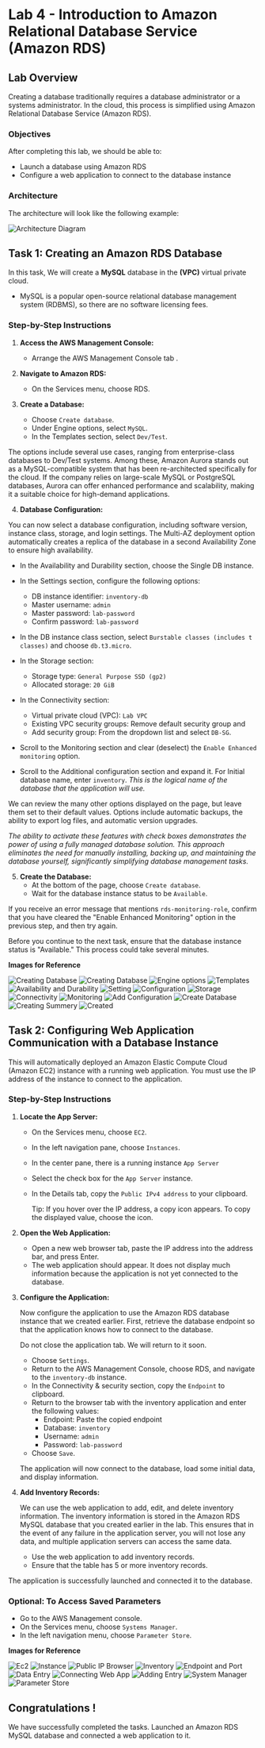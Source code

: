 # Lab 4 - Introduction to Amazon Relational Database Service (Amazon RDS)

## Lab Overview

Creating a database traditionally requires a database administrator or a systems administrator. In the cloud, this process is simplified using Amazon Relational Database Service (Amazon RDS).

### Objectives
After completing this lab, we should be able to:
- Launch a database using Amazon RDS
- Configure a web application to connect to the database instance

### Architecture
The architecture will look like the following example:

![Architecture Diagram](https://user-images.githubusercontent.com/89054489/232302566-53314859-ccb0-40fc-a3e5-15975f486ee8.png)


## Task 1: Creating an Amazon RDS Database

In this task, We will create a **MySQL** database in the **(VPC)** virtual private cloud.
- MySQL is a popular open-source relational database management system (RDBMS), so there are no software licensing fees.

### Step-by-Step Instructions

1. **Access the AWS Management Console:**
   - Arrange the AWS Management Console tab .

2. **Navigate to Amazon RDS:**
   - On the Services menu, choose RDS.

3. **Create a Database:**
   - Choose `Create database`.
   - Under Engine options, select `MySQL`.
   - In the Templates section, select `Dev/Test`.

The options include several use cases, ranging from enterprise-class databases to Dev/Test systems. Among these, Amazon Aurora stands out as a MySQL-compatible system that has been re-architected specifically for the cloud. If the company relies on large-scale MySQL or PostgreSQL databases, Aurora can offer enhanced performance and scalability, making it a suitable choice for high-demand applications.

4. **Database Configuration:**

You can now select a database configuration, including software version, instance class, storage, and login settings. The Multi-AZ deployment option automatically creates a replica of the database in a second Availability Zone to ensure high availability.

   - In the Availability and Durability section, choose the Single DB instance.

   - In the Settings section, configure the following options:
     - DB instance identifier: `inventory-db`
     - Master username: `admin`
     - Master password: `lab-password`
     - Confirm password: `lab-password`

   - In the DB instance class section, select `Burstable classes (includes t classes)` and choose `db.t3.micro`.

   - In the Storage section:
     - Storage type: `General Purpose SSD (gp2)`
     - Allocated storage: `20 GiB`

   - In the Connectivity section:
     - Virtual private cloud (VPC): `Lab VPC`
     - Existing VPC security groups: Remove default security group and 
     - Add security group: From the dropdown list and select `DB-SG`.

   - Scroll to the Monitoring section and clear (deselect) the `Enable Enhanced monitoring` option.

   - Scroll to the Additional configuration section and expand it. For Initial database name, enter `inventory`. *This is the logical name of the database that the application will use.*

 We can review the many other options displayed on the page, but leave them set to their default values. Options include automatic backups, the ability to export log files, and automatic version upgrades.

 *The ability to activate these features with check boxes demonstrates the power of using a fully managed database solution. This approach eliminates the need for manually installing, backing up, and maintaining the database yourself, significantly simplifying database management tasks.*

5. **Create the Database:**
   - At the bottom of the page, choose `Create database`.
   - Wait for the database instance status to be `Available`.

If you receive an error message that mentions `rds-monitoring-role`, confirm that you have cleared the "Enable Enhanced Monitoring" option in the previous step, and then try again.

Before you continue to the next task, ensure that the database instance status is "Available." This process could take several minutes.


**Images for Reference**

![Creating Database](https://user-images.githubusercontent.com/89054489/232353681-a70aea7d-c5b5-4410-980c-66ca8d1d5fb8.png)
![Creating Database](https://user-images.githubusercontent.com/89054489/232353751-e6271b72-49c8-4b1c-b882-2ca0e61e87ea.png)
![Engine options](https://user-images.githubusercontent.com/89054489/232353814-01c69e38-88ee-4d7b-b185-8ffb36178c87.png)
![Templates](https://user-images.githubusercontent.com/89054489/232353847-bc6eef15-0973-47b6-8f3c-0b8c5fbf6227.png)
![Availability and Durability](https://user-images.githubusercontent.com/89054489/232353895-20728873-a935-45ba-8c0b-88eab146dffc.png)
![Setting](https://user-images.githubusercontent.com/89054489/232354026-28da3aee-8aef-4944-b74b-2c57c4423786.png)
![Configuration](https://user-images.githubusercontent.com/89054489/232354116-8307a3b4-4623-47a4-a406-e547faf91bc0.png)
![Storage](https://user-images.githubusercontent.com/89054489/232354200-267e1656-42ad-45d1-a3f6-0be4b8b0dbc7.png)
![Connectivity](https://user-images.githubusercontent.com/89054489/232354394-2136a1c5-ced4-4f35-9f28-0125bf6d7ef9.png)
![Monitoring](https://user-images.githubusercontent.com/89054489/232354504-74480e52-d72b-4918-a117-ec7786edc9a2.png)
![Add Configuration](https://user-images.githubusercontent.com/89054489/232354533-b88ce82a-0aae-451f-9756-bedacbb9ce2c.png)
![Create Database](https://user-images.githubusercontent.com/89054489/232354556-7da86f3c-e808-4d49-8d26-a218dfb65670.png)
![Creating Summery](https://user-images.githubusercontent.com/89054489/232354829-d0683382-c147-4e46-8c02-eb3a6774ce67.png)
![Created](https://user-images.githubusercontent.com/89054489/232355297-42a2756f-d239-4c8a-8d48-9e08969875b3.png)


## Task 2: Configuring Web Application Communication with a Database Instance

This will automatically deployed an Amazon Elastic Compute Cloud (Amazon EC2) instance with a running web application. You must use the IP address of the instance to connect to the application.

### Step-by-Step Instructions

1. **Locate the App Server:**
   - On the Services menu, choose `EC2`.
   - In the left navigation pane, choose `Instances`.
   - In the center pane, there is a running instance `App Server`
   - Select the check box for the `App Server` instance.
   - In the Details tab, copy the `Public IPv4 address` to your clipboard. 

      Tip: If you hover over the IP address, a copy icon appears. To copy the displayed value, choose the icon.

2. **Open the Web Application:**
   - Open a new web browser tab, paste the IP address into the address bar, and press Enter.
   - The web application should appear. It does not display much information because the application is not yet connected to the database.

3. **Configure the Application:**

   Now configure the application to use the Amazon RDS database instance that we created earlier. First, retrieve the database endpoint so that the application knows how to connect to the database.
   
   Do not close the application tab. We will return to it soon.
   - Choose `Settings`.
   - Return to the AWS Management Console, choose RDS, and navigate to the `inventory-db` instance.
   - In the Connectivity & security section, copy the `Endpoint` to  clipboard.
   - Return to the browser tab with the inventory application and enter the following values:
     - Endpoint: Paste the copied endpoint
     - Database: `inventory`
     - Username: `admin`
     - Password: `lab-password`
   - Choose `Save`.

   The application will now connect to the database, load some initial data, and display information.

4. **Add Inventory Records:**

   We can use the web application to add, edit, and delete inventory information. The inventory information is stored in the Amazon RDS MySQL database that you created earlier in the lab. This ensures that in the event of any failure in the application server, you will not lose any data, and multiple application servers can access the same data.

   - Use the web application to add inventory records.
   - Ensure that the table has 5 or more inventory records.

The application is successfully launched and connected it to the database.

### Optional: To Access Saved Parameters

- Go to the AWS Management console.
- On the Services menu, choose `Systems Manager`.
- In the left navigation menu, choose `Parameter Store`.


**Images for Reference**

![Ec2](https://user-images.githubusercontent.com/89054489/232355327-00118c39-051c-4f12-8798-28d0134ab47c.png)
![Instance](https://user-images.githubusercontent.com/89054489/232355390-6933bdb6-8523-4053-b249-d8e3829bec1f.png)
![Public IP Browser](https://user-images.githubusercontent.com/89054489/232355431-c6c5f315-e0d4-4416-bf0a-fda7a9045dc4.png)
![Inventory](https://user-images.githubusercontent.com/89054489/232355594-47a2c348-b5fa-439a-96d1-0a47fc32782e.png)
![Endpoint and Port](https://user-images.githubusercontent.com/89054489/232355189-d4316604-dee8-4e1a-9901-2f72acca2bef.png)
![Data Entry](https://user-images.githubusercontent.com/89054489/232355685-1f2a9dbb-07c0-45dd-9912-a7578a542a24.png)
![Connecting Web App](https://user-images.githubusercontent.com/89054489/232355758-bed4df89-d178-41ad-939b-2db8f02341b8.png)
![Adding Entry](https://user-images.githubusercontent.com/89054489/232355817-058bed46-de61-4b40-b9b7-8505ec6c67c3.png)
![System Manager](https://user-images.githubusercontent.com/89054489/232355898-b367108d-151a-422c-923f-62d6c6f51b41.png)
![Parameter Store](https://user-images.githubusercontent.com/89054489/232357268-18e57394-496f-43d6-830a-84b84f943e85.png)



## Congratulations !

We have successfully completed the tasks. Launched an Amazon RDS MySQL database and connected a web application to it.